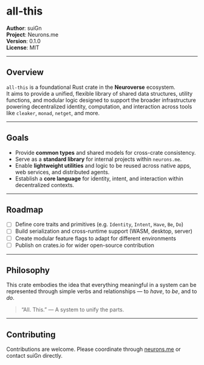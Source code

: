 # all-this
**Author**: suiGn  
**Project**: Neurons.me  
**Version**: 0.1.0  
**License**: MIT

---

## Overview
`all-this` is a foundational Rust crate in the **Neuroverse** ecosystem.  
It aims to provide a unified, flexible library of shared data structures, utility functions, and modular logic designed to support the broader infrastructure powering decentralized identity, computation, and interaction across tools like `cleaker`, `monad`, `netget`, and more.

---

## Goals
- Provide **common types** and shared models for cross-crate consistency.
- Serve as a **standard library** for internal projects within `neurons.me`.
- Enable **lightweight utilities** and logic to be reused across native apps, web services, and distributed agents.
- Establish a **core language** for identity, intent, and interaction within decentralized contexts.

---

## Roadmap
- [ ] Define core traits and primitives (e.g. `Identity`, `Intent`, `Have`, `Be`, `Do`)
- [ ] Build serialization and cross-runtime support (WASM, desktop, server)
- [ ] Create modular feature flags to adapt for different environments
- [ ] Publish on crates.io for wider open-source contribution

---

## Philosophy
This crate embodies the idea that everything meaningful in a system can be represented through simple verbs and relationships — to _have_, to _be_, and to _do_.
> “All. This.” — A system to unify the parts.

---

## Contributing

Contributions are welcome. Please coordinate through [neurons.me](https://neurons.me) or contact suiGn directly.
